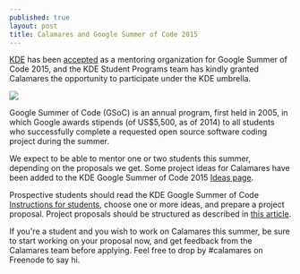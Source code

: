```yaml
---
published: true
layout: post
title: Calamares and Google Summer of Code 2015
---
```


[KDE](http://kde.org) has been [accepted](https://www.google-melange.com/gsoc/org2/google/gsoc2015/kde) as a mentoring organization for Google Summer of Code 2015, and the KDE Student Programs team has kindly granted Calamares the opportunity to participate under the KDE umbrella.

<img src="https://1.bp.blogspot.com/-vIaQK-is11M/VC2kGKZ3udI/AAAAAAAAYzY/aZ63pTa5h6U/s1600/image01.jpg">

Google Summer of Code (GSoC) is an annual program, first held in 2005, in which Google awards stipends (of US$5,500, as of 2014) to all students who successfully complete a requested open source software coding project during the summer.

We expect to be able to mentor one or two students this summer, depending on the proposals we get. Some project ideas for Calamares have been added to the KDE Google Summer of Code 2015 [Ideas page](https://community.kde.org/GSoC/2015/Ideas#Calamares).

Prospective students should read the KDE Google Summer of Code [Instructions for students](https://community.kde.org/GSoC), choose one or more ideas, and prepare a project proposal. Project proposals should be structured as described in [this article](http://teom.org/blog/kde/how-to-write-a-kick-ass-proposal-for-google-summer-of-code/).

If you're a student and you wish to work on Calamares this summer, be sure to start working on your proposal now, and get feedback from the Calamares team before applying. Feel free to drop by #calamares on Freenode to say hi.
